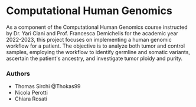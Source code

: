 # Computational Human Genomics

As a component of the Computational Human Genomics course instructed by Dr. Yari Ciani and Prof. Francesca Demichelis for the academic year 2022-2023, this project focuses on implementing a human genomic workflow for a patient. The objective is to analyze both tumor and control samples, employing the workflow to identify germline and somatic variants, ascertain the patient's ancestry, and investigate tumor ploidy and purity.

### Authors

- Thomas Sirchi @Thokas99
- Nicola Perotti
- Chiara Rosati


